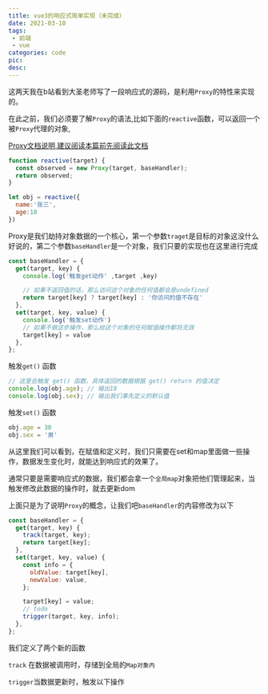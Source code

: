 ```yaml
---
title: vue3的响应式简单实现（未完成）
date: 2021-03-10
tags:
 - 前端
 - vue
categories: code
pic: 
desc: 
---
```


这两天我在b站看到大圣老师写了一段响应式的源码，是利用`Proxy`的特性来实现的。

在此之前，我们必须要了解`Proxy`的语法,比如下面的`reactive`函数，可以返回一个被`Proxy`代理的对象,

[Proxy文档说明,建议阅读本篇前先阅读此文档](https://developer.mozilla.org/zh-CN/docs/Web/JavaScript/Reference/Global_Objects/Proxy)


```js
function reactive(target) {
  const observed = new Proxy(target, baseHandler);
  return observed;
}

let obj = reactive({
  name:'张三',
  age:18
})
```

Proxy是我们劫持对象数据的一个核心，第一个参数`traget`是目标的对象这没什么好说的，第二个参数`baseHandler`是一个对象，我们只要的实现也在这里进行完成

```js
const baseHandler = {
  get(target, key) {
    console.log('触发get动作' ,target ,key)

    // 如果不返回值的话，那么访问这个对象的任何值都会是undefined
    return target[key] ? target[key] : '你访问的值不存在'
  },
  set(target, key, value) {
    console.log('触发set动作')
    // 如果不做这步操作，那么给这个对象的任何赋值操作都将无效
    target[key] = value  
  },
};
```

触发`get()` 函数

```js
// 这里会触发 get() 函数，具体返回的数据根据 get() return 的值决定
console.log(obj.age); // 输出18
console.log(obj.sex); // 输出我们事先定义的默认值
```

触发`set()` 函数

```js
obj.age = 30
obj.sex = '男'
```

从这里我们可以看到，在赋值和定义时，我们只需要在set和map里面做一些操作，数据发生变化时，就能达到响应式的效果了。

通常只要是需要响应式的数据，我们都会拿一个`全局map`对象把他们管理起来，当触发修改此数据的操作时，就去更新dom

上面只是为了说明`Proxy`的概念，让我们吧`baseHandler`的内容修改为以下

```js
const baseHandler = {
  get(target, key) {
    track(target, key);
    return target[key];
  },
  set(target, key, value) {
    const info = {
      oldValue: target[key],
      newValue: value,
    };

    target[key] = value;
    // todo
    trigger(target, key, info);
  },
};
```
我们定义了两个新的函数

`track` 在数据被调用时，存储到全局的`Map对象内`

`trigger`当数据更新时，触发以下操作



